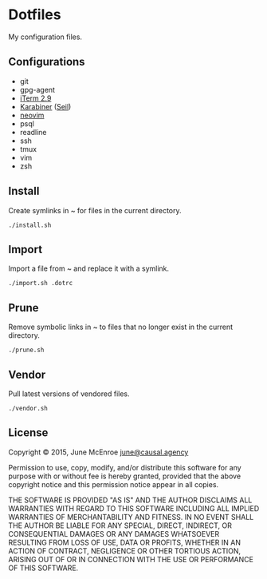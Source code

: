 # Dotfiles

My configuration files.

## Configurations

- git
- gpg-agent
- [iTerm 2.9](https://www.iterm2.com/downloads.html)
- [Karabiner](https://pqrs.org/osx/karabiner/)
  ([Seil](https://pqrs.org/osx/karabiner/seil.html.en))
- [neovim](https://github.com/neovim/neovim/wiki/Installing-Neovim)
- psql
- readline
- ssh
- tmux
- vim
- zsh

## Install

Create symlinks in ~ for files in the current directory.

    ./install.sh

## Import

Import a file from ~ and replace it with a symlink.

    ./import.sh .dotrc

## Prune

Remove symbolic links in ~ to files that no longer exist in the current
directory.

    ./prune.sh

## Vendor

Pull latest versions of vendored files.

    ./vendor.sh

## License

Copyright © 2015, June McEnroe <june@causal.agency>

Permission to use, copy, modify, and/or distribute this software for any
purpose with or without fee is hereby granted, provided that the above
copyright notice and this permission notice appear in all copies.

THE SOFTWARE IS PROVIDED "AS IS" AND THE AUTHOR DISCLAIMS ALL WARRANTIES
WITH REGARD TO THIS SOFTWARE INCLUDING ALL IMPLIED WARRANTIES OF
MERCHANTABILITY AND FITNESS. IN NO EVENT SHALL THE AUTHOR BE LIABLE FOR
ANY SPECIAL, DIRECT, INDIRECT, OR CONSEQUENTIAL DAMAGES OR ANY DAMAGES
WHATSOEVER RESULTING FROM LOSS OF USE, DATA OR PROFITS, WHETHER IN AN
ACTION OF CONTRACT, NEGLIGENCE OR OTHER TORTIOUS ACTION, ARISING OUT OF
OR IN CONNECTION WITH THE USE OR PERFORMANCE OF THIS SOFTWARE.

